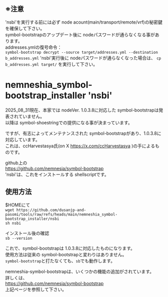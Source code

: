 ## ※注意  
'nsbi'を実行する前には必ず node acount(main/transport/remote/vrf)の秘密鍵を確保して下さい。  
symbol-bootstrapのアップデート後に nodeパスワードが通らなくなる事があります。  
addresses.ymlの復号命令：  
`symbol-bootstrap decrypt --source target/addresses.yml --destination b_addresses.yml`
'nsbi'実行後に nodeパスワードが通らなくなった場合は、
`cp b_addresses.yml target/`
を実行して下さい。
  
# nemneshia_symbol-bootstrap_installer 'nsbi'

2025_08_31現在、本家では nodeVer. 1.0.3.8に対応した symbol-bootstrapは発表されていません。  
以降は symbol-shoestringでの提供になる事が決まっています。  

ですが、有志によってメンテナンスされた symbol-bootstrapがあり、1.0.3.8に対応しています。  
これは、ccHarvestasya氏(on X https://x.com/ccHarvestasya )の手によるものです。  

github上の  
https://github.com/nemnesia/symbol-bootstrap  
'nsbi'は、これをインストールする shellscriptです。 

## 使用方法
$HOMEにて  
`wget https://github.com/dusanjp-and-pasomi/tools/raw/refs/heads/main/nemneshia_symbol-bootstrap_installer/nsbi`  
`sh nsbi`  

インストール後の確認  
`sb --version`  

これで、symbol-bootstrapは 1.0.3.8に対応したものになります。  
使用方法は従来の symbol-bootstrapと変わりはありません。  
`symbol-bootstrap`と打たなくても、`sb`でも動作します。  

nemneshia-symbol-bootstrapは、いくつかの機能の追加がされています。  
詳しくは、    
https://github.com/nemnesia/symbol-bootstrap  
上記ページを参照して下さい。
